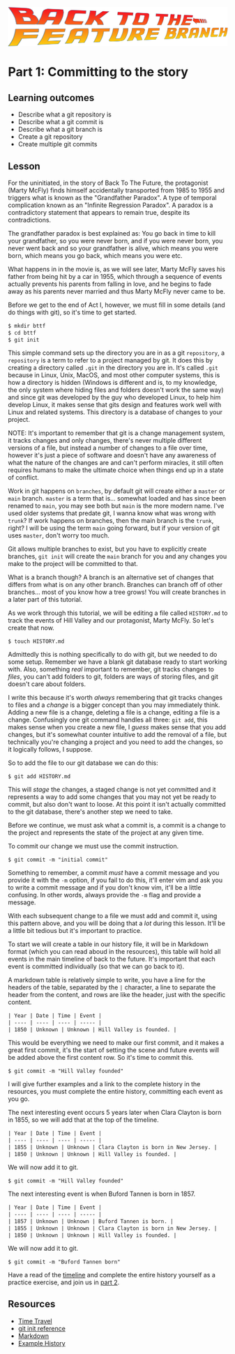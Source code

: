 ![Back to the feature branch logo](bttfb.png)

# Part 1: Committing to the story

## Learning outcomes

- Describe what a git repository is
- Describe what a git commit is
- Describe what a git branch is
- Create a git repository
- Create multiple git commits

## Lesson

For the uninitiated, in the story of Back To The Future, the protagonist (Marty McFly) finds himself accidentally transported from 1985 to 1955 and triggers what is known as the "Grandfather Paradox". A type of temporal complication known as an "Infinite Regression Paradox". A paradox is a contradictory statement that appears to remain true, despite its contradictions.

The grandfather paradox is best explained as: You go back in time to kill your grandfather, so you were never born, and if you were never born, you never went back and so your grandfather is alive, which means you were born, which means you go back, which means you were etc.

What happens in in the movie is, as we will see later, Marty McFly saves his father from being hit by a car in 1955, which through a sequence of events actually prevents his parents from falling in love, and he begins to fade away as his parents never married and thus Marty McFly never came to be.

Before we get to the end of Act I, however, we must fill in some details (and do things with git), so it's time to get started.

    $ mkdir bttf
    $ cd bttf
    $ git init
    
This simple command sets up the directory you are in as a git `repository`, a `repository` is a term to refer to a project managed by git. It does this by creating a directory called `.git` in the directory you are in. It's called `.git` because in Linux, Unix, MacOS, and most other computer systems, this is how a directory is hidden (Windows is different and is, to my knowledge, the only system where hiding files and folders doesn't work the same way) and since git was developed by the guy who developed Linux, to help him develop Linux, it makes sense that gits design and features work well with Linux and related systems. This directory is a database of changes to your project.

NOTE: It's important to remember that git is a change management system, it tracks changes and only changes, there's never multiple different versions of a file, but instead a number of changes to a file over time, however it's just a piece of software and doesn't have any awareness of what the nature of the changes are and can't perform miracles, it still often requires humans to make the ultimate choice when things end up in a state of conflict.

Work in git happens on `branches`, by default git will create either a `master` or `main` branch. `master` is a term that is... somewhat loaded and has since been renamed to `main`, you may see both but `main` is the more modern name. I've used older systems that predate git, I wanna know what was wrong with `trunk`? If work happens on branches, then the main branch is the `trunk`, right? I will be using the term `main` going forward, but if your version of git uses `master`, don't worry too much.

Git allows multiple branches to exist, but you have to explicitly create branches, `git init` will create the `main` branch for you and any changes you make to the project will be committed to that.

What is a branch though? A branch is an alternative set of changes that differs from what is on any other branch. Branches can branch off of other branches... most of you know how a tree grows! You will create branches in a later part of this tutorial.

As we work through this tutorial, we will be editing a file called `HISTORY.md` to track the events of Hill Valley and our protagonist, Marty McFly. So let's create that now.

    $ touch HISTORY.md
    
Admittedly this is nothing specifically to do with git, but we needed to do some setup. Remember we have a blank git database ready to start working with. Also, something _real_ important to remember, git tracks changes to _files_, you can't add folders to git, folders are ways of storing files, and git doesn't care about folders.

I write this because it's worth _always_ remembering that git tracks changes to files and a _change_ is a bigger concept than you may immediately think. Adding a new file is a change, deleting a file is a change, editing a file is a change. Confusingly one git command handles all three: `git add`, this makes sense when you create a new file, I _guess_ makes sense that you add changes, but it's somewhat counter intuitive to add the removal of a file, but technically you're changing a project and you need to add the changes, so it logically follows, I suppose.

So to add the file to our git database we can do this:

    $ git add HISTORY.md
    
This will _stage_ the changes, a staged change is not yet committed and it represents a way to add some changes that you may not yet be ready to commit, but also don't want to loose. At this point it isn't actually committed to the git database, there's another step we need to take.

Before we continue, we must ask what a commit is, a commit is a change to the project and represents the state of the project at any given time.

To commit our change we must use the commit instruction.

    $ git commit -m "initial commit"
    
Something to remember, a commit _must_ have a commit message and you provide it with the `-m` option, if you fail to do this, it'll enter vim and ask you to write a commit message and if you don't know vim, it'll be a little confusing. In other words, always provide the `-m` flag and provide a message.

With each subsequent change to a file we must add and commit it, using this pattern above, and you will be doing that a _lot_ during this lesson. It'll be a little bit tedious but it's important to practice.

To start we will create a table in our history file, it will be in Markdown format (which you can read aboud in the resources), this table will hold all events in the main timeline of back to the future. It's important that each event is committed individually (so that we can go back to it).

A markdown table is relatively simple to write, you have a line for the headers of the table, separated by the `|` character, a line to separate the header from the content, and rows are like the header, just with the specific content.

    | Year | Date | Time | Event |
    | ---- | ---- | ---- | ----- |
    | 1850 | Unknown | Unknown | Hill Valley is founded. |
    
This would be everything we need to make our first commit, and it makes a great first commit, it's the start of setting the scene and future events will be added above the first content row. So it's time to commit this.

    $ git commit -m "Hill Valley founded"
    
I will give further examples and a link to the complete history in the resources, you must complete the entire history, committing each event as you go.

The next interesting event occurs 5 years later when Clara Clayton is born in 1855, so we will add that at the top of the timeline.


    | Year | Date | Time | Event |
    | ---- | ---- | ---- | ----- |
    | 1855 | Unknown | Unknown | Clara Clayton is born in New Jersey. |
    | 1850 | Unknown | Unknown | Hill Valley is founded. |

We will now add it to git.

    $ git commit -m "Hill Valley founded"
    
The next interesting event is when Buford Tannen is born in 1857.

    | Year | Date | Time | Event |
    | ---- | ---- | ---- | ----- |
    | 1857 | Unknown | Unknown | Buford Tannen is born. |
    | 1855 | Unknown | Unknown | Clara Clayton is born in New Jersey. |
    | 1850 | Unknown | Unknown | Hill Valley is founded. |
    
We will now add it to git.

    $ git commit -m "Buford Tannen born"


Have a read of the [timeline](tl1.md) and complete the entire history yourself as a practice exercise, and join us in [part 2](part2.md).

## Resources

- [Time Travel](https://plato.stanford.edu/entries/time-travel/)
- [git init reference](https://git-scm.com/docs/git-init)
- [Markdown](https://daringfireball.net/projects/markdown/)
- [Example History](tl1.md)
